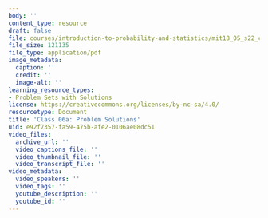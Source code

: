```yaml
---
body: ''
content_type: resource
draft: false
file: courses/introduction-to-probability-and-statistics/mit18_05_s22_class06a_pset_sol.pdf
file_size: 121135
file_type: application/pdf
image_metadata:
  caption: ''
  credit: ''
  image-alt: ''
learning_resource_types:
- Problem Sets with Solutions
license: https://creativecommons.org/licenses/by-nc-sa/4.0/
resourcetype: Document
title: 'Class 06a: Problem Solutions'
uid: e92f7357-fa59-475b-afe2-0106ae08dc51
video_files:
  archive_url: ''
  video_captions_file: ''
  video_thumbnail_file: ''
  video_transcript_file: ''
video_metadata:
  video_speakers: ''
  video_tags: ''
  youtube_description: ''
  youtube_id: ''
---
```

